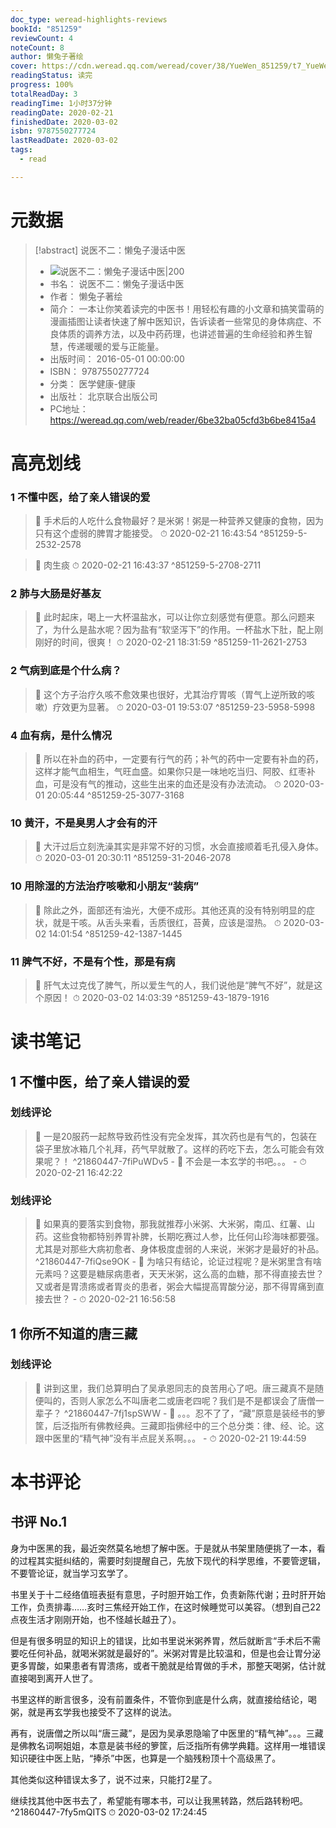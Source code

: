 ```yaml
---
doc_type: weread-highlights-reviews
bookId: "851259"
reviewCount: 4
noteCount: 8
author: 懒兔子著绘
cover: https://cdn.weread.qq.com/weread/cover/38/YueWen_851259/t7_YueWen_851259.jpg
readingStatus: 读完
progress: 100%
totalReadDay: 3
readingTime: 1小时37分钟
readingDate: 2020-02-21
finishedDate: 2020-03-02
isbn: 9787550277724
lastReadDate: 2020-03-02
tags:
  - read

---
```

# 元数据
> [!abstract] 说医不二：懒兔子漫话中医
> - ![ 说医不二：懒兔子漫话中医|200](https://cdn.weread.qq.com/weread/cover/38/YueWen_851259/t7_YueWen_851259.jpg)
> - 书名： 说医不二：懒兔子漫话中医
> - 作者： 懒兔子著绘
> - 简介： 一本让你笑着读完的中医书！用轻松有趣的小文章和搞笑雷萌的漫画插图让读者快速了解中医知识，告诉读者一些常见的身体病症、不良体质的调养方法，以及中药药理，也讲述普遍的生命经验和养生智慧，传递暖暖的爱与正能量。
> - 出版时间： 2016-05-01 00:00:00
> - ISBN： 9787550277724
> - 分类： 医学健康-健康
> - 出版社： 北京联合出版公司
> - PC地址：https://weread.qq.com/web/reader/6be32ba05cfd3b6be8415a4

# 高亮划线

### 1 不懂中医，给了亲人错误的爱

> 📌 手术后的人吃什么食物最好？是米粥！粥是一种营养又健康的食物，因为只有这个虚弱的脾胃才能接受。 
> ⏱ 2020-02-21 16:43:54 ^851259-5-2532-2578

> 📌 肉生痰 
> ⏱ 2020-02-21 16:43:37 ^851259-5-2708-2711

### 2 肺与大肠是好基友

> 📌 此时起床，喝上一大杯温盐水，可以让你立刻感觉有便意。那么问题来了，为什么是盐水呢？因为盐有“软坚泻下”的作用。一杯盐水下肚，配上刚刚好的时间，很爽！ 
> ⏱ 2020-02-21 18:31:59 ^851259-11-2621-2753

### 2 气病到底是个什么病？

> 📌 这个方子治疗久咳不愈效果也很好，尤其治疗胃咳（胃气上逆所致的咳嗽）疗效更为显著。 
> ⏱ 2020-03-01 19:53:07 ^851259-23-5958-5998

### 4 血有病，是什么情况

> 📌 所以在补血的药中，一定要有行气的药；补气的药中一定要有补血的药，这样才能气血相生，气旺血盛。如果你只是一味地吃当归、阿胶、红枣补血，可是没有气的推动，这些生出来的血还是没有办法流动。 
> ⏱ 2020-03-01 20:05:44 ^851259-25-3077-3168

### 10 黄汗，不是臭男人才会有的汗

> 📌 大汗过后立刻洗澡其实是非常不好的习惯，水会直接顺着毛孔侵入身体。 
> ⏱ 2020-03-01 20:30:11 ^851259-31-2046-2078

### 10 用除湿的方法治疗咳嗽和小朋友“装病”

> 📌 除此之外，面部还有油光，大便不成形。其他还真的没有特别明显的症状，就是干咳。从舌头来看，舌质很红，苔黄，应该是湿热。 
> ⏱ 2020-03-02 14:01:54 ^851259-42-1387-1445

### 11 脾气不好，不是有个性，那是有病

> 📌 肝气太过克伐了脾气，所以爱生气的人，我们说他是“脾气不好”，就是这个原因！ 
> ⏱ 2020-03-02 14:03:39 ^851259-43-1879-1916

# 读书笔记

## 1 不懂中医，给了亲人错误的爱

### 划线评论
> 📌 一是20服药一起熬导致药性没有完全发挥，其次药也是有气的，包装在袋子里放冰箱几个礼拜，药气早就散了。这样的药吃下去，怎么可能会有效果呢？！  ^21860447-7fiPuWDv5
    - 💭 不会是一本玄学的书吧。。。
    - ⏱ 2020-02-21 16:42:22

### 划线评论
> 📌 如果真的要落实到食物，那我就推荐小米粥、大米粥，南瓜、红薯、山药。这些食物都特别养胃补脾，长期吃赛过人参，比任何山珍海味都要强。尤其是对那些大病初愈者、身体极度虚弱的人来说，米粥才是最好的补品。  ^21860447-7fiQse9OK
    - 💭 为啥只有结论，论证过程呢？是米粥里含有啥元素吗？这要是糖尿病患者，天天米粥，这么高的血糖，那不得直接去世？又或者是胃溃疡或者胃炎的患者，粥会大幅提高胃酸分泌，那不得胃痛到直接去世？
    - ⏱ 2020-02-21 16:56:58
   
## 1 你所不知道的唐三藏

### 划线评论
> 📌 讲到这里，我们总算明白了吴承恩同志的良苦用心了吧。唐三藏真不是随便叫的，否则人家怎么不叫唐老二或唐老四呢？我们是不是都误会了唐僧一辈子？  ^21860447-7fj1spSWW
    - 💭 。。。忍不了了，“藏”原意是装经书的箩筐，后泛指所有佛教经典。三藏即指佛经中的三个总分类：律、经、论。这跟中医里的“精气神”没有半点屁关系啊。。。
    - ⏱ 2020-02-21 19:44:59
   
# 本书评论

## 书评 No.1 
身为中医黑的我，最近突然莫名地想了解中医。于是就从书架里随便挑了一本，看的过程其实挺纠结的，需要时刻提醒自己，先放下现代的科学思维，不要管逻辑，不要管论证，就当学习玄学了。

书里关于十二经络值班表挺有意思，子时胆开始工作，负责新陈代谢；丑时肝开始工作，负责排毒……亥时三焦经开始工作，在这时候睡觉可以美容。（想到自己22点夜生活才刚刚开始，也不怪越长越丑了）。

但是有很多明显的知识上的错误，比如书里说米粥养胃，然后就断言“手术后不需要吃任何补品，就喝米粥就是最好的”。米粥对胃是比较温和，但是也会让胃分泌更多胃酸，如果患者有胃溃疡，或者干脆就是给胃做的手术，那整天喝粥，估计就直接喝到离开人世了。

书里这样的断言很多，没有前置条件，不管你到底是什么病，就直接给结论，喝粥，就是再玄学我也接受不了这样的说法。

再有，说唐僧之所以叫“唐三藏”，是因为吴承恩隐喻了中医里的“精气神”。。。三藏是佛教名词啊姐姐，本意是装书经的箩筐，后泛指所有佛学典籍。这样用一堆错误知识硬往中医上贴，“捧杀”中医，也算是一个脑残粉顶十个高级黑了。

其他类似这种错误太多了，说不过来，只能打2星了。

继续找其他中医书去了，希望能有哪本书，可以让我黑转路，然后路转粉吧。 ^21860447-7fy5mQITS
⏱ 2020-03-02 17:24:45

